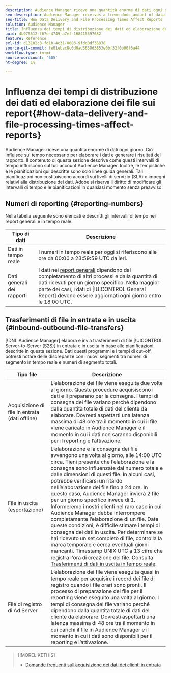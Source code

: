 ```yaml
---
description: Audience Manager riceve una quantità enorme di dati ogni giorno. Ciò influisce sul tempo necessario per elaborare i dati e generare i risultati del rapporto. Il contenuto di questa sezione descrive come questi intervalli di tempo influiscono sul tuo account Audience Manager. Inoltre, le tempistiche e le pianificazioni qui descritte sono solo linee guida generali. Tali pianificazioni non costituiscono accordi sui livelli di servizio (SLA) o impegni relativi alla distribuzione dei dati. Adobe si riserva il diritto di modificare gli intervalli di tempo e le pianificazioni in qualsiasi momento senza preavviso.
seo-description: Audience Manager receives a tremendous amount of data every day. This affects the amount of time it takes to process your data and generate report results. The content in this section describes how these time intervals affect your Audience Manager account. Also, the time frames and schedules described here are general guidelines only. These schedules do not constitute Service-Level Agreements (SLAs) or commitments related to data delivery. Adobe reserves the right to change the time frames and schedules at any time without notice.
seo-title: How Data Delivery and File Processing Times Affect Reports
solution: Audience Manager
title: Influenza dei tempi di distribuzione dei dati ed elaborazione dei file sui report
uuid: 4b975512-f67e-4749-a7ef-168415597682
feature: Reference
exl-id: d13102c3-fd1b-4c31-8003-9fdc0df36838
source-git-commit: fe01ebac8c0d0ad3630d3853e0bf32f0b00f6a44
workflow-type: tm+mt
source-wordcount: '605'
ht-degree: 1%

---
```


# Influenza dei tempi di distribuzione dei dati ed elaborazione dei file sui report{#how-data-delivery-and-file-processing-times-affect-reports}

Audience Manager riceve una quantità enorme di dati ogni giorno. Ciò influisce sul tempo necessario per elaborare i dati e generare i risultati del rapporto. Il contenuto di questa sezione descrive come questi intervalli di tempo influiscono sul tuo account Audience Manager. Inoltre, le tempistiche e le pianificazioni qui descritte sono solo linee guida generali. Tali pianificazioni non costituiscono accordi sui livelli di servizio (SLA) o impegni relativi alla distribuzione dei dati. Adobe si riserva il diritto di modificare gli intervalli di tempo e le pianificazioni in qualsiasi momento senza preavviso.

## Numeri di reporting {#reporting-numbers}

<!-- 

c_reporting_file_transfer_timeframe.xml

 -->

Nella tabella seguente sono elencati e descritti gli intervalli di tempo nei report generali e in tempo reale.


| Tipo di dati | Descrizione |
|---|---|
| Dati in tempo reale | I numeri in tempo reale per oggi si riferiscono alle ore da 00:00 a 23:59:59 UTC da ieri. |
| Dati generali dei rapporti | I dati nei [report generali](../reporting/general-reports.md#general-reports-overview) dipendono dal completamento di altri processi e dalla quantità di dati ricevuti per un giorno specifico. Nella maggior parte dei casi, i dati di [!UICONTROL General Report] devono essere aggiornati ogni giorno entro le 18:00 UTC. |

## Trasferimenti di file in entrata e in uscita {#inbound-outbound-file-transfers}

[!DNL Audience Manager] elabora e invia trasferimenti di file [!UICONTROL Server-to-Server (S2S)] in entrata e in uscita in base alle pianificazioni descritte in questa sezione. Dati questi programmi e i tempi di cut-off, potresti notare delle discrepanze con i nuovi segmenti tra numeri di segmento in tempo reale e numeri di segmento totali.

| Tipo file | Descrizione |
|---|---|
| Acquisizione di file in entrata (dati offline) | L’elaborazione dei file viene eseguita due volte al giorno. Queste procedure acquisiscono i dati e li preparano per la consegna. I tempi di consegna dei file variano perché dipendono dalla quantità totale di dati del cliente da elaborare. Dovresti aspettarti una latenza massima di 48 ore tra il momento in cui il file viene caricato in Audience Manager e il momento in cui i dati non saranno disponibili per il reporting e l’attivazione. |
| File in uscita (esportazione) | L’elaborazione e la consegna dei file avvengono una volta al giorno, alle 14:00 UTC circa. Tieni presente che l’elaborazione e la consegna sono influenzate dal numero totale e dalle dimensioni di questi file. In alcuni casi, potrebbe verificarsi un ritardo nell’elaborazione dei file fino a 24 ore. In questo caso, Audience Manager invierà 2 file per un giorno specifico invece di 1. Informeremo i nostri clienti nel raro caso in cui Audience Manager debba interrompere completamente l’elaborazione di un file. Date queste condizioni, è difficile stimare i tempi di consegna dei dati in uscita. Per determinare se hai ricevuto un set completo di file, controlla la marca temporale e cerca eventuali giorni mancanti. Timestamp UNIX UTC a 13 cifre che registra l&#39;ora di creazione del file. Consulta [Trasferimenti di dati in uscita in tempo reale](../integration/receiving-audience-data/real-time-outbound-transfers/real-time-outbound-transfers.md). |
| File di registro di Ad Server | L’elaborazione dei file viene eseguita quasi in tempo reale per acquisire i record dei file di registro quando i file orari sono pronti. Il processo di preparazione dei file per il reporting viene eseguito una volta al giorno. I tempi di consegna dei file variano perché dipendono dalla quantità totale di dati del cliente da elaborare. Dovresti aspettarti una latenza massima di 48 ore tra il momento in cui carichi il file in Audience Manager e il momento in cui i dati sono disponibili per il reporting e l’attivazione. |

>[!MORELIKETHIS]
>
>* [Domande frequenti sull’acquisizione dei dati dei clienti in entrata](../faq/faq-inbound-data-ingestion.md)
